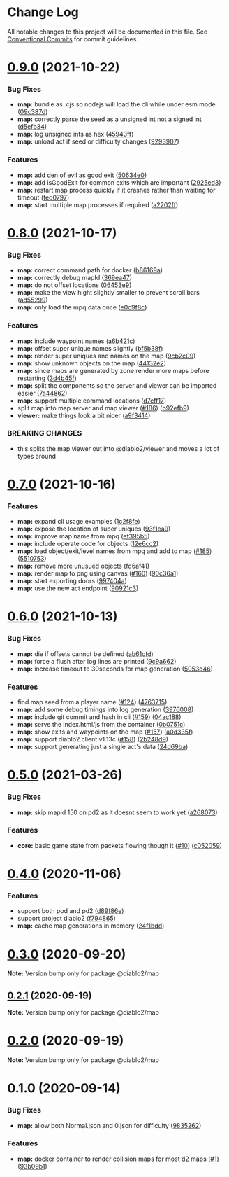 # Change Log

All notable changes to this project will be documented in this file.
See [Conventional Commits](https://conventionalcommits.org) for commit guidelines.

# [0.9.0](https://github.com/blacha/diablo2/compare/v0.8.0...v0.9.0) (2021-10-22)


### Bug Fixes

* **map:** bundle as .cjs so nodejs will load the cli while under esm mode ([09c387d](https://github.com/blacha/diablo2/commit/09c387da36e0e8affc58ad83ac55253743e1f8f9))
* **map:** correctly parse the seed as a unsigned int not a signed int ([d5efb34](https://github.com/blacha/diablo2/commit/d5efb34de3dd6bc6410bfbd04a2703e7367e46cc))
* **map:** log unsigned ints as hex ([45943ff](https://github.com/blacha/diablo2/commit/45943ff74070498bf08ad2d4ff1aec5d176bc2be))
* **map:** unload act if seed or difficulty changes ([9293907](https://github.com/blacha/diablo2/commit/9293907498bf5a73df6ca9138b7849230af1cc33))


### Features

* **map:** add den of evil as good exit ([50634e0](https://github.com/blacha/diablo2/commit/50634e065ba8fc3f80a0168d6c29b3622e94f915))
* **map:** add isGoodExit for common exits which are important ([2925ed3](https://github.com/blacha/diablo2/commit/2925ed323f0d274ef909e4f91ebf1ff65c68bd0a))
* **map:** restart map process quickly if it crashes rather than waiting for timeout ([fed0797](https://github.com/blacha/diablo2/commit/fed07970bcc178b7c36c5ee43b0d2c64079f4bf4))
* **map:** start multiple map processes if required ([a2202ff](https://github.com/blacha/diablo2/commit/a2202ff644240316c8f12bf48cd903fdb51644ce))





# [0.8.0](https://github.com/blacha/diablo2/compare/v0.7.0...v0.8.0) (2021-10-17)


### Bug Fixes

* **map:** correct command path for docker ([b86169a](https://github.com/blacha/diablo2/commit/b86169a035bfa617c58ceb871117ffacaf8f0658))
* **map:** correctly debug mapId ([369ea47](https://github.com/blacha/diablo2/commit/369ea4779222abab3fd211c7f98e3801117051d7))
* **map:** do not offset locations ([06453e9](https://github.com/blacha/diablo2/commit/06453e9baffba8a91526808008630ce975f58088))
* **map:** make the view hight slightly smaller to prevent scroll bars ([ad55299](https://github.com/blacha/diablo2/commit/ad552995f6e52c33741cd21691de5df19cf76ca7))
* **map:** only load the mpq data once ([e0c9f8c](https://github.com/blacha/diablo2/commit/e0c9f8cf6a3da1b6263a6964bf710d00918e87c6))


### Features

* **map:** include waypoint names ([a6b421c](https://github.com/blacha/diablo2/commit/a6b421cd80de15ff5ec6731fc9b57b9737a67b02))
* **map:** offset super unique names slightly ([bf5b38f](https://github.com/blacha/diablo2/commit/bf5b38f306a2930551469003dc54fccc8574a1f0))
* **map:** render super uniques and names on the map ([9cb2c09](https://github.com/blacha/diablo2/commit/9cb2c09c6de9693d0ae5aa2d97a9dd8aef1f069f))
* **map:** show unknown objects on the map ([44132e2](https://github.com/blacha/diablo2/commit/44132e282546c1c3e79c1fa3dd72c911b02c71f7))
* **map:** since maps are generated by zone render more maps before restarting ([3d4b45f](https://github.com/blacha/diablo2/commit/3d4b45f21b5d9e47cc787eec15679cde3cbcae47))
* **map:** split the components so the server and viewer can be imported easier ([7a44862](https://github.com/blacha/diablo2/commit/7a44862a3670804264f267d15beed8bcf57326ce))
* **map:** support multiple command locations ([d7cff17](https://github.com/blacha/diablo2/commit/d7cff1789e386db5ac66082827a0ca5d40bd7374))
* split map into map server and map viewer ([#186](https://github.com/blacha/diablo2/issues/186)) ([b92efb9](https://github.com/blacha/diablo2/commit/b92efb9c012527fc4d9b36eb286dadcbc52f0be9))
* **viewer:** make things look a bit nicer ([a9f3414](https://github.com/blacha/diablo2/commit/a9f3414d73bca5b4a90822bcf6a04603c18cbb44))


### BREAKING CHANGES

* this splits the map viewer out into @diablo2/viewer and moves a lot of types around





# [0.7.0](https://github.com/blacha/diablo2/compare/v0.6.0...v0.7.0) (2021-10-16)


### Features

* **map:** expand cli usage examples ([1c2f8fe](https://github.com/blacha/diablo2/commit/1c2f8fe98e6275eac56746c4698a0598c72bc519))
* **map:** expose the location of super uniques ([93f1ea9](https://github.com/blacha/diablo2/commit/93f1ea96d4b8e1f312d518bc1f554d8162ef533b))
* **map:** improve map name from mpq ([ef395b5](https://github.com/blacha/diablo2/commit/ef395b5deabfb57bbbeefd29a0e53381a2ab0cbf))
* **map:** include operate code for objects ([12e6cc2](https://github.com/blacha/diablo2/commit/12e6cc2b3b22b0d337458caa8b2200a2b8497673))
* **map:** load object/exit/level names from mpq and add to map ([#185](https://github.com/blacha/diablo2/issues/185)) ([5510753](https://github.com/blacha/diablo2/commit/5510753d0f67fc78a534a4f67784c420fcd5a2a6))
* **map:** remove more unusued objects ([fd6af41](https://github.com/blacha/diablo2/commit/fd6af41c086f6ddeab1f869e6bacd476927dca79))
* **map:** render map to png using canvas ([#160](https://github.com/blacha/diablo2/issues/160)) ([90c36a1](https://github.com/blacha/diablo2/commit/90c36a1cdc328f8430921c9a42bd06f1bd64d0a0))
* **map:** start exporting doors ([997404a](https://github.com/blacha/diablo2/commit/997404abc97cd88885b32f97adf41be89e88fc11))
* **map:** use the new act endpoint ([90921c3](https://github.com/blacha/diablo2/commit/90921c368469d87f3e417c30612d88401272e0d7))





# [0.6.0](https://github.com/blacha/diablo2/compare/v0.5.0...v0.6.0) (2021-10-13)


### Bug Fixes

* **map:** die if offsets cannot be defined ([ab61cfd](https://github.com/blacha/diablo2/commit/ab61cfdb377a72cba06978bafe87dab55a2730c4))
* **map:** force a flush after log lines are printed ([9c9a662](https://github.com/blacha/diablo2/commit/9c9a662b5ebebeaad3b457567aaea50969d0b08f))
* **map:** increase timeout to 30seconds for map generation ([5053d46](https://github.com/blacha/diablo2/commit/5053d46a717690dbebd5af69d49fdbe876a3f18d))


### Features

* find map seed from a player name ([#124](https://github.com/blacha/diablo2/issues/124)) ([4763715](https://github.com/blacha/diablo2/commit/476371515e874024bbab730d65dd5319157c07b6))
* **map:** add some debug timings into log generation ([3976008](https://github.com/blacha/diablo2/commit/397600879555799ebd0fd1fe277f29db57371c76))
* **map:** include git commit and hash in cli ([#159](https://github.com/blacha/diablo2/issues/159)) ([04ac188](https://github.com/blacha/diablo2/commit/04ac188a816f44ae5e45f407ec12d9249839016a))
* **map:** serve the index.html/js from the container ([0b0751c](https://github.com/blacha/diablo2/commit/0b0751cb91bcc5f20d3ed3c525b1baed72211628))
* **map:** show exits and waypoints on the map ([#157](https://github.com/blacha/diablo2/issues/157)) ([a0d335f](https://github.com/blacha/diablo2/commit/a0d335f1640c99c04222ab891c668413c50e17b9))
* **map:** support diablo2 client v1.13c ([#158](https://github.com/blacha/diablo2/issues/158)) ([2b248d9](https://github.com/blacha/diablo2/commit/2b248d93aaa867799c287bfdfc6aefbbc7245833))
* **map:** support generating just a single act's data ([24d69ba](https://github.com/blacha/diablo2/commit/24d69ba941b18e69494fa4c46d739c211a773201))





# [0.5.0](https://github.com/blacha/diablo2/compare/v0.4.0...v0.5.0) (2021-03-26)


### Bug Fixes

* **map:** skip mapid 150 on pd2 as it doesnt seem to work yet ([a268073](https://github.com/blacha/diablo2/commit/a2680739a8615e01f7562c25a52d35155cb56393))


### Features

* **core:** basic game state from packets flowing though it ([#10](https://github.com/blacha/diablo2/issues/10)) ([c052059](https://github.com/blacha/diablo2/commit/c052059bbe2a62957cbfd877016fdabc1affe13c))





# [0.4.0](https://github.com/blacha/diablo2/compare/v0.3.0...v0.4.0) (2020-11-06)


### Features

* support both pod and pd2 ([d89f86e](https://github.com/blacha/diablo2/commit/d89f86ed5cd5ce1966ad71f8d10c55f4b09e2add))
* support project diablo2 ([f794865](https://github.com/blacha/diablo2/commit/f79486559a6e0c9a5bb37607d0361fe873500f2c))
* **map:** cache map generations in memory ([24f1bdd](https://github.com/blacha/diablo2/commit/24f1bdd0db415b9246aa9f85b4f16b0e5e045d98))





# [0.3.0](https://github.com/blacha/diablo2/compare/v0.2.1...v0.3.0) (2020-09-20)

**Note:** Version bump only for package @diablo2/map





## [0.2.1](https://github.com/blacha/diablo2/compare/v0.2.0...v0.2.1) (2020-09-19)

**Note:** Version bump only for package @diablo2/map





# [0.2.0](https://github.com/blacha/diablo2/compare/v0.1.0...v0.2.0) (2020-09-19)

**Note:** Version bump only for package @diablo2/map





# 0.1.0 (2020-09-14)


### Bug Fixes

* **map:** allow both Normal.json and 0.json for difficulty ([9835262](https://github.com/blacha/diablo2/commit/98352622ed81b180b63ed150791d73762d98854a))


### Features

* **map:** docker container to render collision maps for most d2 maps ([#1](https://github.com/blacha/diablo2/issues/1)) ([93b09b1](https://github.com/blacha/diablo2/commit/93b09b13df18bd6211a09a9af62ce6c051f9c9e2))
